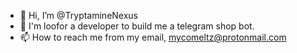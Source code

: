 - 👋 Hi, I’m @TryptamineNexus
- 👀 I'm loofor a developer to build me a telegram shop bot.
- 📫 How to reach me from my email, mycomeltz@protonmail.com 

<!---
TryptamineNexus/TryptamineNexus is a ✨ special ✨ repository because its `README.md` (this file) appears on your GitHub profile.
You can click the Preview link to take a look at your changes.
--->
